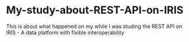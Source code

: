 # My-study-about-REST-API-on-IRIS
This is about what happened on my while I was studing the REST API on IRIS - A data platform with flxible interoperability 
